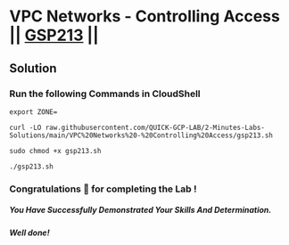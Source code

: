 # VPC Networks - Controlling Access || [GSP213](https://www.cloudskillsboost.google/focuses/1231?parent=catalog) ||

## Solution 

### Run the following Commands in CloudShell
```
export ZONE=
```
```
curl -LO raw.githubusercontent.com/QUICK-GCP-LAB/2-Minutes-Labs-Solutions/main/VPC%20Networks%20-%20Controlling%20Access/gsp213.sh

sudo chmod +x gsp213.sh

./gsp213.sh
```

### Congratulations 🎉 for completing the Lab !

##### *You Have Successfully Demonstrated Your Skills And Determination.*

#### *Well done!*
